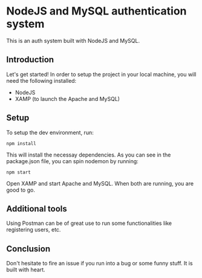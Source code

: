 # NodeJS and MySQL authentication system

This is an auth system built with NodeJS and MySQL.

## Introduction

Let's get started!
In order to setup the project in your local machine, you will need the following installed:

- NodeJS
- XAMP (to launch the Apache and MySQL)

## Setup

To setup the dev environment, run:

```
npm install
```

This will install the necessay dependencies. As you can see in the package.json file, you can spin nodemon by running:

```
npm start
```

Open XAMP and start Apache and MySQL. When both are running, you are good to go.

## Additional tools

Using Postman can be of great use to run some functionalities like registering users, etc.

## Conclusion

Don't hesitate to fire an issue if you run into a bug or some funny stuff.
It is built with heart.
